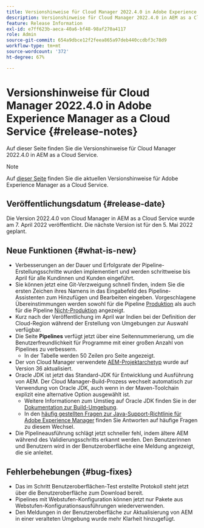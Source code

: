 ```yaml
---
title: Versionshinweise für Cloud Manager 2022.4.0 in Adobe Experience Manager as a Cloud Service
description: Versionshinweise für Cloud Manager 2022.4.0 in AEM as a Cloud Service.
feature: Release Information
exl-id: e7ff623b-aeca-40a6-bf48-98af270a4117
role: Admin
source-git-commit: 654a9dbce12f2feea865a97deb440ccdbf3c78d9
workflow-type: tm+mt
source-wordcount: '372'
ht-degree: 67%

---
```


# Versionshinweise für Cloud Manager 2022.4.0 in Adobe Experience Manager as a Cloud Service {#release-notes}

Auf dieser Seite finden Sie die Versionshinweise für Cloud Manager 2022.4.0 in AEM as a Cloud Service.

>[!NOTE]
>
>Auf [dieser Seite](/help/release-notes/release-notes-cloud/release-notes-current.md) finden Sie die aktuellen Versionshinweise für Adobe Experience Manager as a Cloud Service.

## Veröffentlichungsdatum {#release-date}

Die Version 2022.4.0 von Cloud Manager in AEM as a Cloud Service wurde am 7. April 2022 veröffentlicht. Die nächste Version ist für den 5. Mai 2022 geplant.

## Neue Funktionen {#what-is-new}

* Verbesserungen an der Dauer und Erfolgsrate der Pipeline-Erstellungsschritte wurden implementiert und werden schrittweise bis April für alle Kundinnen und Kunden eingeführt.
* Sie können jetzt eine Git-Verzweigung schnell finden, indem Sie die ersten Zeichen ihres Namens in das Eingabefeld des Pipeline-Assistenten zum Hinzufügen und Bearbeiten eingeben. Vorgeschlagene Übereinstimmungen werden sowohl für die Pipeline [Produktion](/help/implementing/cloud-manager/configuring-pipelines/configuring-production-pipelines.md) als auch für die Pipeline [Nicht-Produktion](/help/implementing/cloud-manager/configuring-pipelines/configuring-non-production-pipelines.md) angezeigt.
* Kurz nach der Veröffentlichung im April war Indien bei der Definition der Cloud-Region während der Erstellung von Umgebungen zur Auswahl verfügbar.
* Die Seite **Pipelines** verfügt jetzt über eine Seitennummerierung, um die Benutzerfreundlichkeit für Programme mit einer großen Anzahl von Pipelines zu verbessern.
   * In der Tabelle werden 50 Zeilen pro Seite angezeigt.
* Der von Cloud Manager verwendete [AEM-Projektarchetyp](https://experienceleague.adobe.com/de/docs/experience-manager-core-components/using/developing/archetype/overview) wurde auf Version 36 aktualisiert.
* Oracle JDK ist jetzt das Standard-JDK für Entwicklung und Ausführung von AEM. Der Cloud Manager-Build-Prozess wechselt automatisch zur Verwendung von Oracle JDK, auch wenn in der Maven-Toolchain explizit eine alternative Option ausgewählt ist.
   * Weitere Informationen zum Umstieg auf Oracle JDK finden Sie in der [Dokumentation zur Build-Umgebung](/help/implementing/cloud-manager/getting-access-to-aem-in-cloud/build-environment-details.md#using-java-support).
   * In den [häufig gestellten Fragen zur Java-Support-Richtlinie für Adobe Experience Manager](https://experienceleague.adobe.com/docs/experience-manager-65/assets/Java_Policy_for_Adobe_Experience_Manager.pdf) finden Sie Antworten auf häufige Fragen zu diesem Wechsel.
* Die Pipelineausführung schlägt jetzt schneller fehl, indem ältere AEM während des Validierungsschritts erkannt werden. Den Benutzerinnen und Benutzern wird in der Benutzeroberfläche eine Meldung angezeigt, die sie anleitet.

## Fehlerbehebungen {#bug-fixes}

* Das im Schritt Benutzeroberflächen-Test erstellte Protokoll steht jetzt über die Benutzeroberfläche zum Download bereit.
* Pipelines mit Webstufen-Konfiguration können jetzt nur Pakete aus Webstufen-Konfigurationsausführungen wiederverwenden.
* Den Meldungen in der Benutzeroberfläche zur Aktualisierung von AEM in einer veralteten Umgebung wurde mehr Klarheit hinzugefügt.
